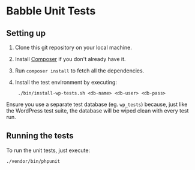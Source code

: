 # Babble Unit Tests

## Setting up

1. Clone this git repository on your local machine.
2. Install [Composer](https://getcomposer.org/) if you don't already have it.
3. Run `composer install` to fetch all the dependencies.
4. Install the test environment by executing:

        ./bin/install-wp-tests.sh <db-name> <db-user> <db-pass>

  Ensure you use a separate test database (eg. `wp_tests`) because, just like the WordPress test suite, the database will be wiped clean with every test run.

## Running the tests

To run the unit tests, just execute:

    ./vendor/bin/phpunit
